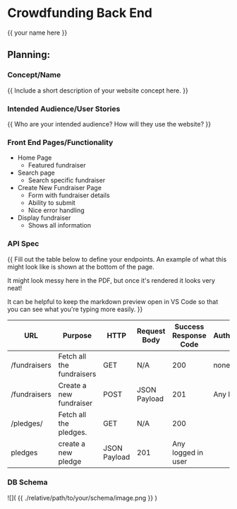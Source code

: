 # Crowdfunding Back End
{{ your name here }}

## Planning:
### Concept/Name
{{ Include a short description of your website concept here. }}

### Intended Audience/User Stories
{{ Who are your intended audience? How will they use the website? }}

### Front End Pages/Functionality
- Home Page
   - Featured fundraiser
- Search page
   - Search specific fundraiser
- Create New Fundraiser Page
   - Form with fundraiser details 
   - Ability to submit
   - Nice error handling
- Display fundraiser
   - Shows all information  

### API Spec
{{ Fill out the table below to define your endpoints. An example of what this might look like is shown at the bottom of the page. 

It might look messy here in the PDF, but once it's rendered it looks very neat! 

It can be helpful to keep the markdown preview open in VS Code so that you can see what you're typing more easily. }}

| URL          | Purpose                   | HTTP         | Request Body | Success Response Code | Authentication/Authorisation |
| ------------ | ------------------------- | ------------ | ------------ | --------------------- | ---------------------------- |
| /fundraisers | Fetch all the fundraisers | GET          | N/A          | 200                   | none                         |
| /fundraisers | Create a new fundraiser   | POST         | JSON Payload | 201                   | Any logged in user           |
| /pledges/    | Fetch all the pledges.    | GET          | N/A          | 200                   |                              |
| pledges      | create a new pledge       | JSON Payload | 201          | Any logged in user    |
### DB Schema
![]( {{ ./relative/path/to/your/schema/image.png }} )